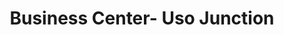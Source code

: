 ---
title: "Business Center- Uso Junction"
url: /ise-ekiti/business-center-uso-junction/
shop: convenience
---